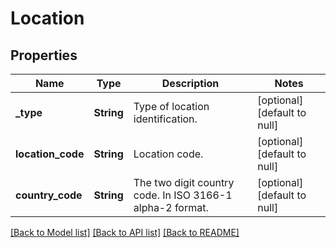 # Location

## Properties
Name | Type | Description | Notes
------------ | ------------- | ------------- | -------------
**_type** | **String** | Type of location identification. | [optional] [default to null]
**location_code** | **String** | Location code. | [optional] [default to null]
**country_code** | **String** | The two digit country code. In ISO 3166-1 alpha-2 format. | [optional] [default to null]

[[Back to Model list]](../README.md#documentation-for-models) [[Back to API list]](../README.md#documentation-for-api-endpoints) [[Back to README]](../README.md)


